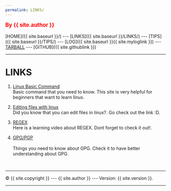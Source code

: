 ```yaml
---
permalink: LINKS/
---
```

<span style="color:red; font-weight:bold; font-size:larger;">By {{ site.author }}</span>
<br><br>
[HOME]({{ site.baseurl }}/) ---
[LINKS]({{ site.baseurl }}/LINKS/) ---
[TIPS]({{ site.baseurl }}/TIPS/) ---
[LOG]({{ site.baseurl }}{{ site.myloglink }}) ---
[TARBALL](SandBox/cbkadal.tar.xz) ---
[GITHUB]({{ site.githublink }})
<br>
<hr>

# LINKS

1. [Linux Basic Command ](https://linuxopsys.com/topics/basic-linux-commands)<br>
Basic command that you need to know. This site is very helpful for beginners that want to learn linux.

2. [Editing files with linux](https://www.javatpoint.com/linux-edit-file)<br>
Did you know that you can edit files in linux?. Go check out the link :D.

3. [REGEX](https://www.youtube.com/watch?v=bgBWp9EIlMM)<br>
Here is a learning video about REGEX. Dont forget to check it out!.

4. [GPG/PGP](https://www.privex.io/articles/what-is-gpg)<br>  
Things you need to know about GPG. Check it to have better understanding about GPG.

<br>
<hr>
&copy; {{ site.copyright }} --- {{ site.author }} --- Version: {{ site.version }}.
<hr>
<br>
